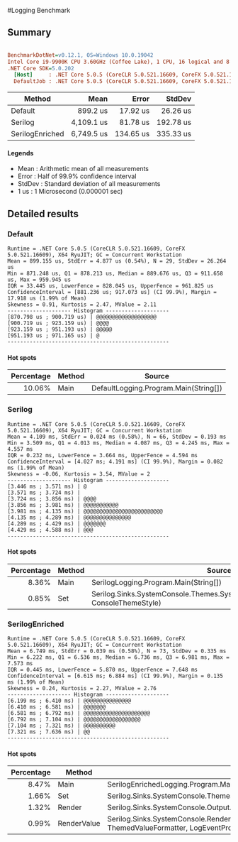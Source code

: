 #Logging Benchmark

## Summary
``` ini

BenchmarkDotNet=v0.12.1, OS=Windows 10.0.19042
Intel Core i9-9900K CPU 3.60GHz (Coffee Lake), 1 CPU, 16 logical and 8 physical cores
.NET Core SDK=5.0.202
  [Host]     : .NET Core 5.0.5 (CoreCLR 5.0.521.16609, CoreFX 5.0.521.16609), X64 RyuJIT
  DefaultJob : .NET Core 5.0.5 (CoreCLR 5.0.521.16609, CoreFX 5.0.521.16609), X64 RyuJIT

```
|          Method |       Mean |     Error |    StdDev |
|---------------- |-----------:|----------:|----------:|
|         Default |   899.2 us |  17.92 us |  26.26 us |
|         Serilog | 4,109.1 us |  81.78 us | 192.78 us |
| SerilogEnriched | 6,749.5 us | 134.65 us | 335.33 us |

#### Legends
- Mean   : Arithmetic mean of all measurements
- Error  : Half of 99.9% confidence interval
- StdDev : Standard deviation of all measurements
- 1 us   : 1 Microsecond (0.000001 sec)


## Detailed results

### Default
```
Runtime = .NET Core 5.0.5 (CoreCLR 5.0.521.16609, CoreFX 5.0.521.16609), X64 RyuJIT; GC = Concurrent Workstation
Mean = 899.155 us, StdErr = 4.877 us (0.54%), N = 29, StdDev = 26.264 us
Min = 871.248 us, Q1 = 878.213 us, Median = 889.676 us, Q3 = 911.658 us, Max = 959.945 us
IQR = 33.445 us, LowerFence = 828.045 us, UpperFence = 961.825 us
ConfidenceInterval = [881.236 us; 917.073 us] (CI 99.9%), Margin = 17.918 us (1.99% of Mean)
Skewness = 0.91, Kurtosis = 2.47, MValue = 2.11
-------------------- Histogram --------------------
[870.798 us ; 900.719 us) | @@@@@@@@@@@@@@@@@@@
[900.719 us ; 923.159 us) | @@@@
[923.159 us ; 951.193 us) | @@@@@
[951.193 us ; 971.165 us) | @
---------------------------------------------------
```

#### Hot spots
| Percentage | Method | Source                                |
|-----------:|--------|---------------------------------------|
|     10.06% | Main   | DefaultLogging.Program.Main(String[]) |


### Serilog
```
Runtime = .NET Core 5.0.5 (CoreCLR 5.0.521.16609, CoreFX 5.0.521.16609), X64 RyuJIT; GC = Concurrent Workstation
Mean = 4.109 ms, StdErr = 0.024 ms (0.58%), N = 66, StdDev = 0.193 ms
Min = 3.509 ms, Q1 = 4.013 ms, Median = 4.087 ms, Q3 = 4.245 ms, Max = 4.557 ms
IQR = 0.232 ms, LowerFence = 3.664 ms, UpperFence = 4.594 ms
ConfidenceInterval = [4.027 ms; 4.191 ms] (CI 99.9%), Margin = 0.082 ms (1.99% of Mean)
Skewness = -0.06, Kurtosis = 3.54, MValue = 2
-------------------- Histogram --------------------
[3.446 ms ; 3.571 ms) | @
[3.571 ms ; 3.724 ms) | 
[3.724 ms ; 3.856 ms) | @@@@
[3.856 ms ; 3.981 ms) | @@@@@@@@@@@
[3.981 ms ; 4.135 ms) | @@@@@@@@@@@@@@@@@@@@@@@@@
[4.135 ms ; 4.289 ms) | @@@@@@@@@@@@@@@
[4.289 ms ; 4.429 ms) | @@@@@@@
[4.429 ms ; 4.588 ms) | @@@
---------------------------------------------------
```

#### Hot spots
| Percentage | Method | Source                                                                                   |
|-----------:|--------|------------------------------------------------------------------------------------------|
|      8.36% | Main   | SerilogLogging.Program.Main(String[])                                                    |
|      0.85% | Set    | Serilog.Sinks.SystemConsole.Themes.SystemConsoleTheme.Set(TextWriter, ConsoleThemeStyle) |

### SerilogEnriched
```
Runtime = .NET Core 5.0.5 (CoreCLR 5.0.521.16609, CoreFX 5.0.521.16609), X64 RyuJIT; GC = Concurrent Workstation
Mean = 6.749 ms, StdErr = 0.039 ms (0.58%), N = 73, StdDev = 0.335 ms
Min = 6.222 ms, Q1 = 6.536 ms, Median = 6.736 ms, Q3 = 6.981 ms, Max = 7.573 ms
IQR = 0.445 ms, LowerFence = 5.870 ms, UpperFence = 7.648 ms
ConfidenceInterval = [6.615 ms; 6.884 ms] (CI 99.9%), Margin = 0.135 ms (1.99% of Mean)
Skewness = 0.24, Kurtosis = 2.27, MValue = 2.76
-------------------- Histogram --------------------
[6.199 ms ; 6.410 ms) | @@@@@@@@@@@@@@@
[6.410 ms ; 6.581 ms) | @@@@@@@
[6.581 ms ; 6.792 ms) | @@@@@@@@@@@@@@@@@@@@@
[6.792 ms ; 7.104 ms) | @@@@@@@@@@@@@@@@@@
[7.104 ms ; 7.321 ms) | @@@@@@@@@@
[7.321 ms ; 7.636 ms) | @@
---------------------------------------------------
```

#### Hot spots
| Percentage | Method      | Source                                                                                                                                                         |
|-----------:|-------------|----------------------------------------------------------------------------------------------------------------------------------------------------------------|
|      8.47% | Main        | SerilogEnrichedLogging.Program.Main(String[])                                                                                                                  |
|      1.66% | Set         | Serilog.Sinks.SystemConsole.Themes.SystemConsoleTheme.Set(TextWriter, ConsoleThemeStyle)                                                                       |
|      1.32% | Render      | Serilog.Sinks.SystemConsole.Output.TextTokenRenderer.Render(LogEvent, TextWriter)                                                                              |
|      0.99% | RenderValue | Serilog.Sinks.SystemConsole.Rendering.ThemedMessageTemplateRenderer.RenderValue(ConsoleTheme, ThemedValueFormatter, LogEventPropertyValue, TextWriter, String) |